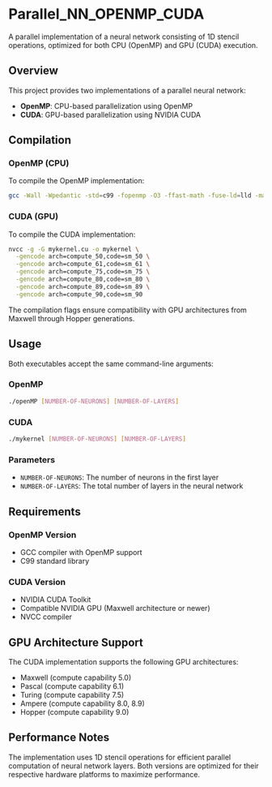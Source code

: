# Parallel_NN_OPENMP_CUDA

A parallel implementation of a neural network consisting of 1D stencil operations, optimized for both CPU (OpenMP) and GPU (CUDA) execution.

## Overview

This project provides two implementations of a parallel neural network:
- **OpenMP**: CPU-based parallelization using OpenMP
- **CUDA**: GPU-based parallelization using NVIDIA CUDA

## Compilation

### OpenMP (CPU)

To compile the OpenMP implementation:

```bash
gcc -Wall -Wpedantic -std=c99 -fopenmp -O3 -ffast-math -fuse-ld=lld -march=native openMP.c -o openMP
```

### CUDA (GPU)

To compile the CUDA implementation:

```bash
nvcc -g -G mykernel.cu -o mykernel \
  -gencode arch=compute_50,code=sm_50 \
  -gencode arch=compute_61,code=sm_61 \
  -gencode arch=compute_75,code=sm_75 \
  -gencode arch=compute_80,code=sm_80 \
  -gencode arch=compute_89,code=sm_89 \
  -gencode arch=compute_90,code=sm_90
```

The compilation flags ensure compatibility with GPU architectures from Maxwell through Hopper generations.

## Usage

Both executables accept the same command-line arguments:

### OpenMP
```bash
./openMP [NUMBER-OF-NEURONS] [NUMBER-OF-LAYERS]
```

### CUDA
```bash
./mykernel [NUMBER-OF-NEURONS] [NUMBER-OF-LAYERS]
```

### Parameters

- `NUMBER-OF-NEURONS`: The number of neurons in the first layer
- `NUMBER-OF-LAYERS`: The total number of layers in the neural network

## Requirements

### OpenMP Version
- GCC compiler with OpenMP support
- C99 standard library

### CUDA Version
- NVIDIA CUDA Toolkit
- Compatible NVIDIA GPU (Maxwell architecture or newer)
- NVCC compiler

## GPU Architecture Support

The CUDA implementation supports the following GPU architectures:
- Maxwell (compute capability 5.0)
- Pascal (compute capability 6.1)
- Turing (compute capability 7.5)
- Ampere (compute capability 8.0, 8.9)
- Hopper (compute capability 9.0)

## Performance Notes

The implementation uses 1D stencil operations for efficient parallel computation of neural network layers. Both versions are optimized for their respective hardware platforms to maximize performance.